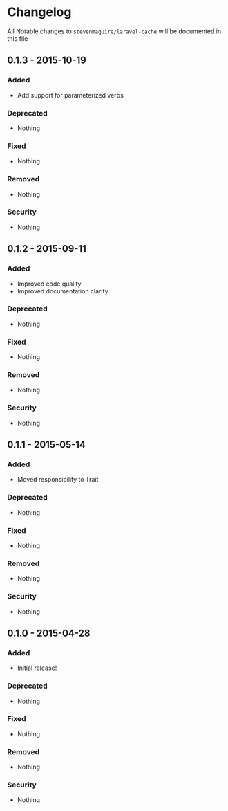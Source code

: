 # Changelog

All Notable changes to `stevenmaguire/laravel-cache` will be documented in this file

## 0.1.3 - 2015-10-19

### Added
- Add support for parameterized verbs

### Deprecated
- Nothing

### Fixed
- Nothing

### Removed
- Nothing

### Security
- Nothing

## 0.1.2 - 2015-09-11

### Added
- Improved code quality
- Improved documentation clarity

### Deprecated
- Nothing

### Fixed
- Nothing

### Removed
- Nothing

### Security
- Nothing

## 0.1.1 - 2015-05-14

### Added
- Moved responsibility to Trait

### Deprecated
- Nothing

### Fixed
- Nothing

### Removed
- Nothing

### Security
- Nothing

## 0.1.0 - 2015-04-28

### Added
- Initial release!

### Deprecated
- Nothing

### Fixed
- Nothing

### Removed
- Nothing

### Security
- Nothing
